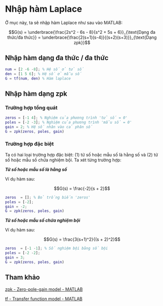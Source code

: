 # Nhập hàm Laplace

Ở mục này, ta sẽ nhập hàm Laplace như sau vào MATLAB:

```math
G(s) = \underbrace{\frac{2s^2 - 6s - 8}{s^2 + 5s + 6}}_{\text{Dạng đa thức/đa thức}} = \underbrace{\frac{2(s+1)(s-4)}{(s+2)(s+3)}}_{\text{Dạng zpk}}
```

## Nhập hàm dạng đa thức / đa thức
```matlab
num = [2 -6 -8]; % Hệ số ở tử số
den = [1 5 6]; % Hệ số ở mẫu số
G = tf(num, den) % Hàm laplace
```

## Nhập hàm dạng zpk

### Trường hợp tổng quát
```matlab
zeros = [-1 4]; % Nghiệm của phương trình 'tử số = 0'
poles = [-2 -3]; % Nghiệm của phương trình 'mẫu số = 0'
gain = 2; % Hệ số nhân vào cả phân số 
G = zpk(zeros, poles, gain)
```

### Trường hợp đặc biệt

Ta có hai loại trường hợp đặc biệt: (1) tử số hoặc mẫu số là hằng số và (2) tử số hoặc mẫu số chứa nghiệm bội. Ta xét từng trường hợp:

***Tử số hoặc mẫu số là hằng số***

Ví dụ hàm sau:
```math
G(s) = \frac{-2}{s + 2}
```

```matlab
zeros  = []; % Bỏ trống biến 'zeros'
poles = [-2];
gain = -2;
G = zpk(zeros, poles, gain)
```

***Tử số hoặc mẫu số chứa nghiệm bội***

Ví dụ hàm sau:
```math
G(s) = \frac{3(s+1)^2}{(s + 2)^2}
```

```matlab
zeros  = [-1 -1]; % Số nghiệm bội bằng số bội
poles = [-2 -2];
gain = 3;
G = zpk(zeros, poles, gain)
```
## Tham khảo
[zpk - Zero-pole-gain model - MATLAB](https://www.mathworks.com/help/control/ref/zpk.html)

[tf - Transfer function model - MATLAB](https://www.mathworks.com/help/control/ref/tf.html)
